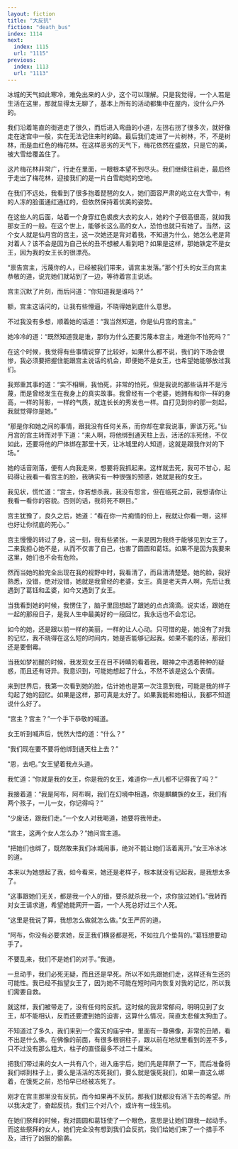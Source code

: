 ```yaml
---
layout: fiction
title: "大反抗"
fiction: "death_bus"
index: 1114
next:
  index: 1115
  url: "1115"
previous:
  index: 1113
  url: "1113"
---
```

冰城的天气如此寒冷，难免出来的人少，这个可以理解。只是我觉得，一个人若是生活在这里，那就显得太无聊了，基本上所有的活动都集中在屋内，没什么户外的。

我们沿着笔直的街道走了很久，而后进入弯曲的小道，左拐右拐了很多次，就好像走在迷宫中一般，实在无法记住来时的路。最后我们走进了一片树林，不，不是树林，而是血红色的梅花林。在这样恶劣的天气下，梅花依然在盛放，只是它的美，被大雪给覆盖住了。

这片梅花林非常广，行走在里面，一眼根本望不到尽头。我们继续往前走，最后终于走出了梅花林，迎接我们的是一片白雪皑皑的空地。

在我们不远处，我看到了很多抱着琵琶的女人，她们面容严肃的屹立在大雪中，有的人冻的脸蛋通红通红的，但依然保持着优美的姿势。

在这些人的后面，站着一个身穿红色裘皮大衣的女人，她的个子很高很高，就如我那女王的一般。在这个世上，能够长这么高的女人，恐怕也就只有她了。当然，这个女人就是仙月宫的宫主，这一次她还是背对着我，不知道为什么，她怎么老是背对着人？该不会是因为自己长的丑不想被人看到吧？如果是这样，那她铁定不是女王，因为我的女王长的很漂亮。

“禀告宫主，污蔑你的人，已经被我们带来，请宫主发落。”那个打头的女王向宫主恭敬的道，说完她们就站到了一边，等待着宫主说话。

宫主沉默了片刻，而后问道：“你知道我是谁吗？”

额，宫主这话问的，让我有些懵逼，不晓得她到底什么意思。

不过我没有多想，顺着她的话道：“我当然知道，你是仙月宫的宫主。”

她冷冷的道：“既然知道我是谁，那你为什么还要污蔑本宫主，难道你不怕死吗？”

在这个时候，我觉得有些事情说穿了比较好，如果什么都不说，我们的下场会很惨，我必须要把握住能跟宫主说话的机会，即便她不是女王，也希望她能够放过我们。

我郑重其事的道：“实不相瞒，我怕死，非常的怕死，但是我说的那些话并不是污蔑，而是曾经发生在我身上的真实故事。我曾经有一个老婆，她拥有和你一样的身高，一样的背影，一样的气质，就连长长的秀发也一样。自打见到你的那一刻起，我就觉得你是她。”

“那是你和她之间的事情，跟我没有任何关系，而你却在拿我说事，罪该万死。”仙月宫的宫主转而对手下道：“来人啊，将他绑到通天柱上去，活活的冻死他，不仅如此，还要将他的尸体绑在那里十天，让冰城里的人知道，这就是跟我作对的下场。”

她的话音刚落，便有人向我走来，想要将我抓起来。这样就去死，我可不甘心，起码得让我看一看宫主的脸，我确实有一种很强的预感，她就是我的女王。

我见状，慌忙道：“宫主，你若想杀我，我没有怨言，但在临死之前，我想请你让我看一看你的容貌。否则的话，我将死不瞑目。”

宫主犹豫了，良久之后，她道：“看在你一片痴情的份上，我就让你看一眼，这样也好让你彻底的死心。”

宫主慢慢的转过了身，这一刻，我有些紧张，一来是因为我终于能够见到女王了，二来我担心她不是，从而不仅害了自己，也害了圆圆和葛钰。如果不是因为我要来这里，她们也不会有危险。

然而当她的脸完全出现在我的视野中时，我看清了，而且清清楚楚。她的脸，我好熟悉，没错，绝对没错，她就是我曾经的老婆，女王。真是老天弄人啊，先后让我遇到了葛钰和孟婆，如今又遇到了女王。

当我看到她的时候，我愣住了，脑子里回想起了跟她的点点滴滴。说实话，跟她在一起的那段日子，是我人生中最美好的一段回忆，我永远也不会忘记。

如今的她，还是跟以前一样的美丽，一样的让人心动。只可惜的是，她没有了对我的记忆，我不晓得在这么短的时间内，她是否能够记起我。如果不能的话，那我们还是要倒霉。

当我如梦初醒的时候，我发现女王在目不转睛的看着我，眼神之中透着种种的疑惑，而且还有讶异。我意识到，可能她想起了什么，不然不该是这么个表情。

来到世界后，我第一次看到她的脸，估计她也是第一次注意到我，可能是我的样子勾起了她的回忆。如果是这样，那可真是太好了。如果我能和她相认，我都不知道说什么好了。

“宫主？宫主？”一个手下恭敬的喊道。

女王听到喊声后，恍然大悟的道：“什么？”

“我们现在要不要将他绑到通天柱上去？”

“恩，去吧。”女王望着我点头道。

我忙道：“你就是我的女王，你是我的女王，难道你一点儿都不记得我了吗？”

我接着道：“我是阿布，阿布啊，我们在幻境中相遇，你是麒麟族的女王，我们有两个孩子，一儿一女，你记得吗？”

“少废话，跟我们走。”一个女人对我喝道，她要将我带走。

“宫主，这两个女人怎么办？”她问宫主道。

“把她们也绑了，既然敢来我们冰城闹事，绝对不能让她们活着离开。”女王冷冰冰的道。

本来以为她想起了我，如今看来，她还是老样子，根本就没有记起我，是我想太多了。

“这事跟她们无关，都是我一个人的错，要杀就杀我一个，求你放过她们。”我转而对女王请求道，希望她能网开一面，一个人死总好过三个人死。

“这里是我说了算，我想怎么做就怎么做。”女王严厉的道。

“阿布，你没有必要求她，反正我们横竖都是死，不如拉几个垫背的。”葛钰想要动手了。

不要乱来，我们不是她们的对手。”我道。

一旦动手，我们必死无疑，而且还是早死。所以不如先跟她们走，这样还有生还的可能性。我已经不指望女王了，因为她不可能在短时间内恢复对我的记忆，所以我们需要自救。

就这样，我们被带走了，没有任何的反抗。这时候的我非常郁闷，明明见到了女王，却不能相认，反而还要遭到她的迫害，这算什么情况，简直太悲催太狗血了。

不知道过了多久，我们来到一个露天的庙宇中，里面有一尊佛像，非常的丑陋，看不出是什么佛。在佛像的前面，有很多根铜柱子，跟以前在地狱里看到的差不多，只不过没有那么粗大，柱子的直径最多不过二十厘米。

把我们带过来的女人一共有八个，进入庙宇后，她们先是拜祭了一下，而后准备将我们绑到柱子上，要么是活活的冻死我们，要么就是饿死我们，如果一直这么绑着，在饿死之前，恐怕早已经被冻死了。

刚才在宫主那里没有反抗，而今如果再不反抗，那我们就都没有活下去的希望。所以我决定了，奋起反抗，我们三个对八个，或许有一线生机。

在她们祭拜的时候，我对圆圆和葛钰使了一个眼色，意思是让她们跟我一起动手。而这些祭拜的女人，她们完全没有想到我们会反抗，我们给她们来了一个措手不及，进行了凶狠的偷袭。